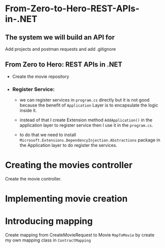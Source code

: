 # From-Zero-to-Hero-REST-APIs-in-.NET

## The system we will build an API for
Add projects and postman requests and add .gitignore

## From Zero to Hero: REST APIs in .NET
- Create the movie repository
- ### Register Service:
    - we can register services in ```program.cs``` directly but it is not good because the benefit of ```Application``` Layer is to encapsulate the logic inside it.


    - instead of that I create Extension method ```AddApplication()``` in the application layer to register service then I use it in the ```program.cs```.


    - to do that we need to install ```Microsoft.Extensions.DependencyInjection.Abstractions``` package in the Application layer to do register the services.

# Creating the movies controller
Create the movie controller.

# Implementing movie creation

# Introducing mapping
Create mapping from CreateMovieRequest to Movie ```MapToMovie```  by create my own mapping class in ```ContractMapping```
